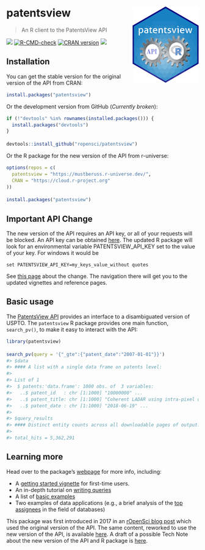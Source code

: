 
# patentsview <img src="man/figures/logo.png" align="right" height="200" style="float:right; height:200px;" alt="Package Logo"/>

> An R client to the PatentsView API

[![](http://badges.ropensci.org/112_status.svg)](https://github.com/ropensci/software-review/issues/112)
[![R-CMD-check](https://github.com/ropensci/patentsview/workflows/R-CMD-check/badge.svg)](https://github.com/ropensci/patentsview/actions)
[![CRAN
version](http://www.r-pkg.org/badges/version/patentsview)](https://cran.r-project.org/package=patentsview)
[![](https://mustberuss.r-universe.dev/badges/patentsview)](https://mustberuss.r-universe.dev/ui#package:patentsview)

## Installation

You can get the stable version for the original version of the API from
CRAN:

``` r
install.packages("patentsview")
```

Or the development version from GitHub (*Currently broken*):

``` r
if (!"devtools" %in% rownames(installed.packages())) {
  install.packages("devtools")
}

devtools::install_github("ropensci/patentsview")
```

Or the R package for the new version of the API from r-universe:

``` r
options(repos = c(
  patentsview = "https://mustberuss.r-universe.dev/",
  CRAN = "https://cloud.r-project.org"
))

install.packages("patentsview")
```

## Important API Change

The new version of the API requires an API key, or all of your requests
will be blocked. An API key can be obtained
[here](https://patentsview.org/apis/keyrequest). The updated R package
will look for an environmental variable PATENTSVIEW_API_KEY set to the
value of your key. For windows it would be

    set PATENTSVIEW_API_KEY=my_keys_value_without quotes

See [this
page](https://mustberuss.github.io/patentsview/articles/api-changes.html)
about the change. The navigation there will get you to the updated
vignettes and reference pages.

## Basic usage

The [PatentsView API](https://patentsview.org/apis/api-endpoints)
provides an interface to a disambiguated version of USPTO. The
`patentsview` R package provides one main function, `search_pv()`, to
make it easy to interact with the API:

``` r
library(patentsview)

search_pv(query = '{"_gte":{"patent_date":"2007-01-01"}}')
#> $data
#> #### A list with a single data frame on patents level:
#> 
#> List of 1
#>  $ patents:'data.frame': 1000 obs. of  3 variables:
#>   ..$ patent_id   : chr [1:1000] "10000000" ...
#>   ..$ patent_title: chr [1:1000] "Coherent LADAR using intra-pixel quadrature"..
#>   ..$ patent_date : chr [1:1000] "2018-06-19" ...
#> 
#> $query_results
#> #### Distinct entity counts across all downloadable pages of output:
#> 
#> total_hits = 5,362,291
```

## Learning more

Head over to the package’s
[webpage](https://docs.ropensci.org/patentsview/index.html) for more
info, including:

-   A [getting started
    vignette](https://mustberuss.github.io/patentsview/articles/getting-started.html)
    for first-time users.
-   An in-depth tutorial on [writing
    queries](https://mustberuss.github.io/patentsview/articles/writing-queries.html)
-   A list of [basic
    examples](https://mustberuss.github.io/patentsview/articles/examples.html)
-   Two examples of data applications (e.g., a brief analysis of the
    [top
    assignees](https://mustberuss.github.io/patentsview/articles/top-assignees.html)
    in the field of databases)

This package was first introduced in 2017 in an [rOpenSci blog
post](https://ropensci.org/blog/2017/09/19/patentsview/) which used the
original version of the API. The same content, reworked to use the new
version of the API, is available
[here](https://mustberuss.github.io/patentsview/articles/ropensci_blog_post.html).
A draft of a possible Tech Note about the new version of the API and R
package is
[here](https://mustberuss.github.io/patentsview/articles/patentsview-breaking-change.html).

